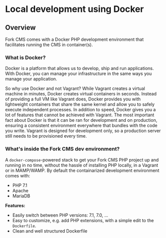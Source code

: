 # Local development using Docker

## Overview
Fork CMS comes with a Docker PHP development environment that facilitates running the CMS in container(s).

### What is Docker?
Docker is a platform that allows us to develop, ship and run applications. With Docker, you can manage your infrastructure in the same ways you manage your application.

So why use Docker and not Vagrant? While Vagrant creates a virtual machine in minutes, Docker creates virtual containers in seconds. Instead of providing a full VM like Vagrant does,
Docker provides you with lightweight containers that share the same kernel and allow you to safely execute independent processes. In addition to speed, Docker gives you a lot of features that
cannot be achieved with Vagrant. The most important fact about Docker is that it can be ran for development and on production, ensuring a consistent environment everywhere that bundles with the code you write.
Vagrant is designed for development only, so a production server still needs to be provisioned every time.

### What's inside the Fork CMS dev environment?
A `docker-compose`-powered stack to get your Fork CMS PHP project up and running in no time, without the hassle of installing PHP locally, in a Vagrant or in MAMP/WAMP.
By default the containarized development environment comes with:
* PHP 7.1
* Apache
* MariaDB

**Features:**
* Easily switch between PHP versions: 7.1, 7.0, ...
* Easy to customize, e.g. add PHP extensions, with a simple edit to the `Dockerfile`.
* Clean and well structured Dockerfile
